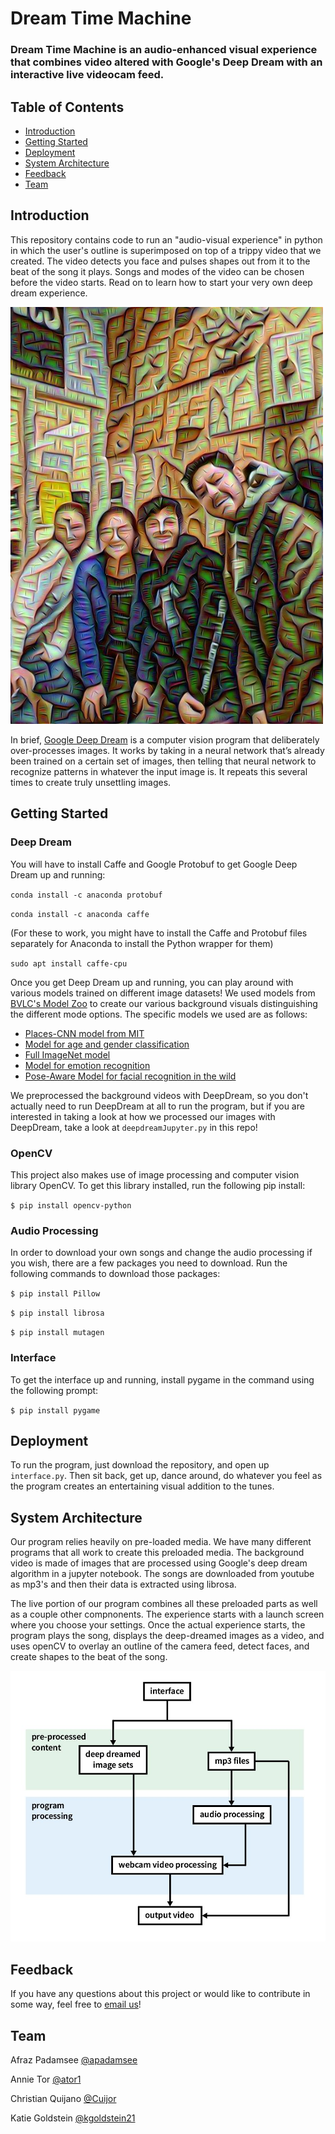 # Dream Time Machine

### Dream Time Machine is an audio-enhanced visual experience that combines video altered with Google's Deep Dream with an interactive live videocam feed.

## Table of Contents
- [Introduction](#Introduction "Introduction")
- [Getting Started](#Getting-Started "Getting Started")  
- [Deployment](#Deployment "Deployment")
- [System Architecture](#System-Architecture "System Architecture")
- [Feedback](#Feedback "Feedback")
- [Team](#Team "Team")  

## Introduction
This repository contains code to run an "audio-visual experience" in python in which the user's outline is superimposed on top of a trippy video that we created. The video detects you face and pulses shapes out from it to the beat of the song it plays. Songs and modes of the video can be chosen before the video starts. Read on to learn how to start your very own deep dream experience.

<img src="https://raw.githubusercontent.com/kgoldstein21/Dream-Time-Machine/master/DreamImages/team_dream_5xZoom_3a3x3.jpeg" alt="team dream" width="500"/>


In brief, [Google Deep Dream](https://github.com/google/deepdream/blob/master/dream.ipynb) is a computer vision program that deliberately over-processes images. It works by taking in a neural network that’s already been trained on a certain set of images, then telling that neural network to recognize patterns in whatever the input image is. It repeats this several times to create truly unsettling images.


## Getting Started
### Deep Dream
You will have to install Caffe and Google Protobuf to get Google Deep Dream up and running:

  `conda install -c anaconda protobuf`
  
  `conda install -c anaconda caffe`

(For these to work, you might have to install the Caffe and Protobuf files separately for Anaconda to install the Python wrapper for them)

`sudo apt install caffe-cpu`

Once you get Deep Dream up and running, you can play around with various models trained on different image datasets! We used models from [BVLC's Model Zoo](https://github.com/BVLC/caffe/wiki/Model-Zoo) to create our various background visuals distinguishing the different mode options. The specific models we used are as follows:
- [Places-CNN model from MIT](http://places.csail.mit.edu/)
- [Model for age and gender classification](https://talhassner.github.io/home/publication/2015_CVPR)
- [Full ImageNet model](https://github.com/dmlc/mxnet-model-gallery/blob/master/imagenet-21k-inception.md)
- [Model for emotion recognition](https://talhassner.github.io/home/publication/2015_ICMI)
- [Pose-Aware Model for facial recognition in the wild](https://gist.github.com/iacopomasi/0c52aaa4ef778ad81b7b6f4ab860a237)

We preprocessed the background videos with DeepDream, so you don't actually need to run DeepDream at all to run the program, but if you are interested in taking a look at how we processed our images with DeepDream, take a look at `deepdreamJupyter.py` in this repo!

### OpenCV
This project also makes use of image processing and computer vision library OpenCV. To get this library installed, run the following pip install:

`$ pip install opencv-python`

### Audio Processing

In order to download your own songs and change the audio processing if you wish, there are a few packages you need to download. Run the following commands to download those packages:

`$ pip install Pillow`

`$ pip install librosa`

`$ pip install mutagen`

### Interface

To get the interface up and running, install pygame in the command using the following prompt:

`$ pip install pygame`


## Deployment

To run the program, just download the repository, and open up `interface.py`. Then sit back, get up, dance around, do whatever you feel as the program creates an entertaining visual addition to the tunes.

## System Architecture

Our program relies heavily on pre-loaded media. We have many different programs that all work to create this preloaded media. The background video is made of images that are processed using Google's deep dream algorithm in a jupyter notebook. The songs are downloaded from youtube as mp3's and then their data is extracted using librosa.

The live portion of our program combines all these preloaded parts as well as a couple other compnonents. The experience starts with a launch screen where you choose your settings. Once the actual experience starts, the program plays the song, displays the deep-dreamed images as a video, and uses openCV to overlay an outline of the camera feed, detect faces, and create shapes to the beat of the song.

![Image of System Architecture Diagram](https://github.com/kgoldstein21/Dream-Time-Machine/blob/master/finalprojectsystemarch.JPG "system architecture diagram")



## Feedback
If you have any questions about this project or would like to contribute in some way, feel free to [email us](mailto:ator@olin.edu "ator@olin.edu")!

## Team
Afraz Padamsee [@apadamsee](https://github.com/apadamsee "Afraz's GitHub")

Annie Tor [@ator1](https://github.com/ator1 "Annie's GitHub")   

Christian Quijano [@Cuijor](https://github.com/Cuijor "Christian's Github")

Katie Goldstein [@kgoldstein21](https://github.com/kgoldstein21 "Katie's GitHub")
